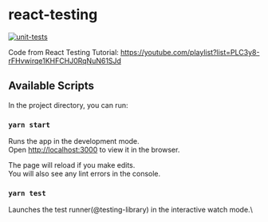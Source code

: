 # react-testing

[![unit-tests](https://github.com/wilderaptitude/react-testing/actions/workflows/unit-tests.yml/badge.svg)](https://github.com/wilderaptitude/react-testing/actions/workflows/unit-tests.yml)

Code from React Testing Tutorial:
https://youtube.com/playlist?list=PLC3y8-rFHvwirqe1KHFCHJ0RqNuN61SJd


## Available Scripts

In the project directory, you can run:

### `yarn start`

Runs the app in the development mode.\
Open [http://localhost:3000](http://localhost:3000) to view it in the browser.

The page will reload if you make edits.\
You will also see any lint errors in the console.

### `yarn test`

Launches the test runner(@testing-library) in the interactive watch mode.\
